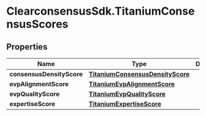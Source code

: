 # ClearconsensusSdk.TitaniumConsensusScores

## Properties

Name | Type | Description | Notes
------------ | ------------- | ------------- | -------------
**consensusDensityScore** | [**TitaniumConsensusDensityScore**](TitaniumConsensusDensityScore.md) |  | [optional] 
**evpAlignmentScore** | [**TitaniumEvpAlignmentScore**](TitaniumEvpAlignmentScore.md) |  | [optional] 
**evpQualityScore** | [**TitaniumEvpQualityScore**](TitaniumEvpQualityScore.md) |  | [optional] 
**expertiseScore** | [**TitaniumExpertiseScore**](TitaniumExpertiseScore.md) |  | [optional] 


